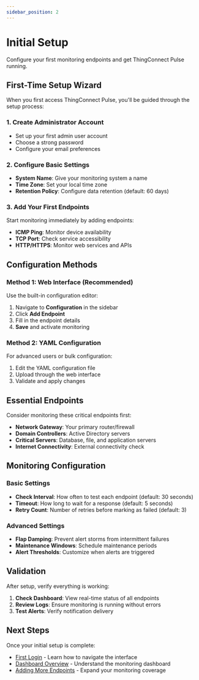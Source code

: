 ```yaml
---
sidebar_position: 2
---
```


# Initial Setup

Configure your first monitoring endpoints and get ThingConnect Pulse running.

## First-Time Setup Wizard

When you first access ThingConnect Pulse, you'll be guided through the setup process:

### 1. Create Administrator Account

- Set up your first admin user account
- Choose a strong password
- Configure your email preferences

### 2. Configure Basic Settings

- **System Name**: Give your monitoring system a name
- **Time Zone**: Set your local time zone
- **Retention Policy**: Configure data retention (default: 60 days)

### 3. Add Your First Endpoints

Start monitoring immediately by adding endpoints:

- **ICMP Ping**: Monitor device availability
- **TCP Port**: Check service accessibility  
- **HTTP/HTTPS**: Monitor web services and APIs

## Configuration Methods

### Method 1: Web Interface (Recommended)

Use the built-in configuration editor:

1. Navigate to **Configuration** in the sidebar
2. Click **Add Endpoint**
3. Fill in the endpoint details
4. **Save** and activate monitoring

### Method 2: YAML Configuration

For advanced users or bulk configuration:

1. Edit the YAML configuration file
2. Upload through the web interface
3. Validate and apply changes

## Essential Endpoints

Consider monitoring these critical endpoints first:

- **Network Gateway**: Your primary router/firewall
- **Domain Controllers**: Active Directory servers
- **Critical Servers**: Database, file, and application servers
- **Internet Connectivity**: External connectivity check

## Monitoring Configuration

### Basic Settings

- **Check Interval**: How often to test each endpoint (default: 30 seconds)
- **Timeout**: How long to wait for a response (default: 5 seconds)
- **Retry Count**: Number of retries before marking as failed (default: 3)

### Advanced Settings

- **Flap Damping**: Prevent alert storms from intermittent failures
- **Maintenance Windows**: Schedule maintenance periods
- **Alert Thresholds**: Customize when alerts are triggered

## Validation

After setup, verify everything is working:

1. **Check Dashboard**: View real-time status of all endpoints
2. **Review Logs**: Ensure monitoring is running without errors
3. **Test Alerts**: Verify notification delivery

## Next Steps

Once your initial setup is complete:

- [First Login](first-login) - Learn how to navigate the interface
- [Dashboard Overview](../user-guide/dashboard) - Understand the monitoring dashboard
- [Adding More Endpoints](../user-guide/monitoring-endpoints) - Expand your monitoring coverage
